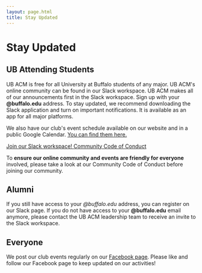 ```yaml
---
layout: page.html
title: Stay Updated
---
```


# Stay Updated
## UB Attending Students

UB ACM is free for all University at Buffalo students of any major. UB ACM's online community can be found in our Slack workspace. UB ACM makes all of our announcements first in the Slack workspace. Sign up with your **@buffalo.edu** address. To stay updated, we recommend downloading the Slack application and turn on important notifications. It is available as an app for all major platforms.

We also have our club's event schedule available on our website and in a public Google Calendar. [You can find them here.](/schedule)

<a class="button button_primary" href="/conduct">
  Join our Slack workspace!
</a>
<a class="button button_secondary" href="/conduct">
  Community Code of Conduct
</a>

To **ensure our online community and events are friendly for everyone** involved, please take a look at our Community Code of Conduct before joining our community.

## Alumni

If you still have access to your *@buffalo.edu* address, you can register on our Slack page. If you do not have access to your **@buffalo.edu** email anymore, please contact the UB ACM leadership team to receive an invite to the Slack workspace.

## Everyone

We post our club events regularly on our [Facebook page](https://www.facebook.com/ubacm.org). Please like and follow our Facebook page to keep updated on our activities!
